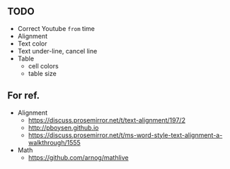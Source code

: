 ## TODO

* Correct Youtube `from` time
* Alignment
* Text color
* Text under-line, cancel line
* Table
    * cell colors
    * table size

## For ref.

* Alignment
    * https://discuss.prosemirror.net/t/text-alignment/197/2
    * http://pboysen.github.io
    * https://discuss.prosemirror.net/t/ms-word-style-text-alignment-a-walkthrough/1555
* Math
    * https://github.com/arnog/mathlive
